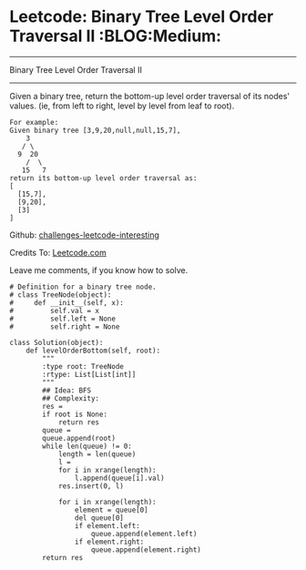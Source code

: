 # Leetcode: Binary Tree Level Order Traversal II     :BLOG:Medium:


---

Binary Tree Level Order Traversal II  

---

Given a binary tree, return the bottom-up level order traversal of its nodes' values. (ie, from left to right, level by level from leaf to root).  

    For example:
    Given binary tree [3,9,20,null,null,15,7],
        3
       / \
      9  20
        /  \
       15   7
    return its bottom-up level order traversal as:
    [
      [15,7],
      [9,20],
      [3]
    ]

Github: [challenges-leetcode-interesting](https://github.com/DennyZhang/challenges-leetcode-interesting/tree/master/binary-tree-level-order-traversal-ii)  

Credits To: [Leetcode.com](https://leetcode.com/problems/binary-tree-level-order-traversal-ii,/description/)  

Leave me comments, if you know how to solve.  

    # Definition for a binary tree node.
    # class TreeNode(object):
    #     def __init__(self, x):
    #         self.val = x
    #         self.left = None
    #         self.right = None
    
    class Solution(object):
        def levelOrderBottom(self, root):
            """
            :type root: TreeNode
            :rtype: List[List[int]]
            """
            ## Idea: BFS
            ## Complexity:
            res = 
            if root is None:
                return res
            queue = 
            queue.append(root)
            while len(queue) != 0:
                length = len(queue)
                l = 
                for i in xrange(length):
                    l.append(queue[i].val)
                res.insert(0, l)
    
                for i in xrange(length):
                    element = queue[0]
                    del queue[0]
                    if element.left:
                        queue.append(element.left)
                    if element.right:
                        queue.append(element.right)
            return res